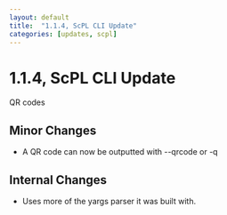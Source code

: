 ```yaml
---
layout: default
title:  "1.1.4, ScPL CLI Update"
categories: [updates, scpl]
---
```


# 1.1.4, ScPL CLI Update

QR codes

## Minor Changes

- A QR code can now be outputted with --qrcode or -q

## Internal Changes

- Uses more of the yargs parser it was built with.
